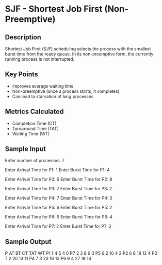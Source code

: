 # SJF - Shortest Job First (Non-Preemptive)

##  Description
Shortest Job First (SJF) scheduling selects the process with the smallest burst time from the ready queue. In its non-preemptive form, the currently running process is not interrupted.

##  Key Points
- Improves average waiting time
- Non-preemptive (once a process starts, it completes)
- Can lead to starvation of long processes

##  Metrics Calculated
- Completion Time (CT)
- Turnaround Time (TAT)
- Waiting Time (WT)

##  Sample Input
 Enter number of processes:  7

Enter Arrival Time for P1:  1
Enter Burst Time for P1:  4

Enter Arrival Time for P2:  6
Enter Burst Time for P2:  8

Enter Arrival Time for P3:  7
Enter Burst Time for P3:  2

Enter Arrival Time for P4:  7
Enter Burst Time for P4:  3

Enter Arrival Time for P5:  6
Enter Burst Time for P5:  2

Enter Arrival Time for P6:  9
Enter Burst Time for P6:  4

Enter Arrival Time for P7:  2
Enter Burst Time for P7:  3

## Sample Output
P	  AT BT CT TAT WT
P1	1  4	 5	4	 0
P7	2	 3	 8	6  3
P5	6	 2	10	4	  2
P2	6	 8  18  12	4
P3	7	 2	20	13	11
P4	7	 3	23	16	13
P6	9	 4	27	18	14

